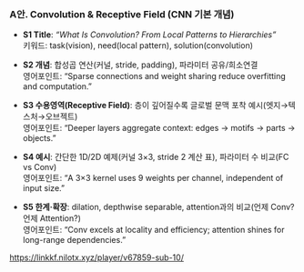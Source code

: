 ### A안. Convolution & Receptive Field (CNN 기본 개념)

- **S1 Title**: _“What Is Convolution? From Local Patterns to Hierarchies”_  
    키워드: task(vision), need(local pattern), solution(convolution)
    
- **S2 개념**: 합성곱 연산(커널, stride, padding), 파라미터 공유/희소연결  
    영어포인트: “Sparse connections and weight sharing reduce overfitting and computation.”
    
- **S3 수용영역(Receptive Field)**: 층이 깊어질수록 글로벌 문맥 포착 예시(엣지→텍스처→오브젝트)  
    영어포인트: “Deeper layers aggregate context: edges → motifs → parts → objects.”
    
- **S4 예시**: 간단한 1D/2D 예제(커널 3×3, stride 2 계산 표), 파라미터 수 비교(FC vs Conv)  
    영어포인트: “A 3×3 kernel uses 9 weights per channel, independent of input size.”
    
- **S5 한계·확장**: dilation, depthwise separable, attention과의 비교(언제 Conv? 언제 Attention?)  
    영어포인트: “Conv excels at locality and efficiency; attention shines for long-range dependencies.”




https://linkkf.nilotx.xyz/player/v67859-sub-10/